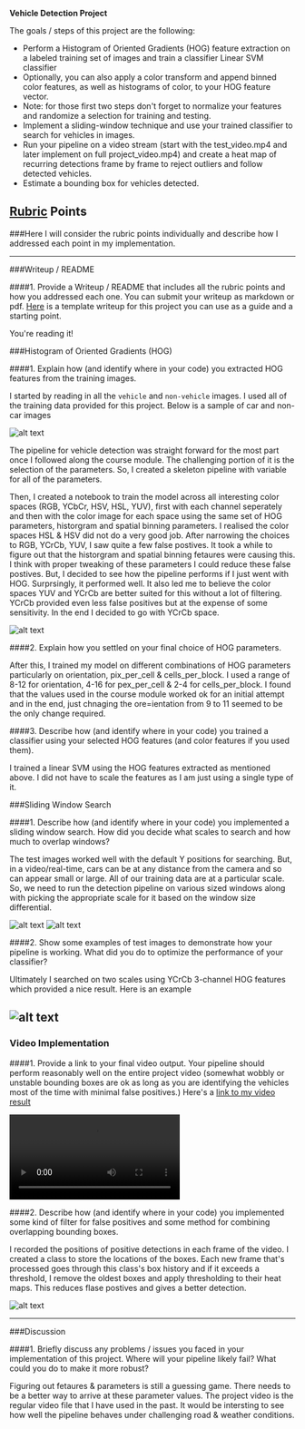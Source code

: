 **Vehicle Detection Project**

The goals / steps of this project are the following:

* Perform a Histogram of Oriented Gradients (HOG) feature extraction on a labeled training set of images and train a classifier Linear SVM classifier
* Optionally, you can also apply a color transform and append binned color features, as well as histograms of color, to your HOG feature vector. 
* Note: for those first two steps don't forget to normalize your features and randomize a selection for training and testing.
* Implement a sliding-window technique and use your trained classifier to search for vehicles in images.
* Run your pipeline on a video stream (start with the test_video.mp4 and later implement on full project_video.mp4) and create a heat map of recurring detections frame by frame to reject outliers and follow detected vehicles.
* Estimate a bounding box for vehicles detected.

[//]: # (Image References)
[image1]: ./output_images/samples.png
[image2]: ./output_images/HOG_features_example.png
[image3]: ./output_images/vehicle_detect.png
[image4]: ./output_images/vehicle_detection_scales_example.png
[image5]: ./output_images/vehicle_detection_boxes_example.png
[image6]: ./output_images/heatmap.png

[video1]: ./project_video_output.mp4

## [Rubric](https://review.udacity.com/#!/rubrics/513/view) Points
###Here I will consider the rubric points individually and describe how I addressed each point in my implementation.  

---
###Writeup / README

####1. Provide a Writeup / README that includes all the rubric points and how you addressed each one.  You can submit your writeup as markdown or pdf.  [Here](https://github.com/udacity/CarND-Vehicle-Detection/blob/master/writeup_template.md) is a template writeup for this project you can use as a guide and a starting point.  

You're reading it!

###Histogram of Oriented Gradients (HOG)

####1. Explain how (and identify where in your code) you extracted HOG features from the training images.

I started by reading in all the `vehicle` and `non-vehicle` images. I used all of the training data provided for this project. Below is a sample of car and non-car images

![alt text][image1]

The pipeline for vehicle detection was straight forward for the most part once I followed along the course module. The challenging portion of it is the selection of the parameters. So, I created a skeleton pipeline with variable for all of the parameters.

Then, I created a notebook to train the model across all interesting color spaces (RGB, YCbCr, HSV, HSL, YUV), first with each channel seperately and then with the color image for each space using the same set of HOG parameters, historgram and spatial binning parameters. I realised the color spaces HSL & HSV did not do a very good job. After narrowing the choices to RGB, YCrCb, YUV, I saw quite a few false postives. It took a while to figure out that the historgram and spatial binning fetaures were causing this. I think with proper tweaking of these parameters I could reduce these false postives. But, I decided to see how the pipeline performs if I just went with HOG. Surprsingly, it performed well. It also led me to believe the color spaces YUV and YCrCb are better suited for this without a lot of filtering. YCrCb provided even less false positives but at the expense of some sensitivity. In the end I decided to go with YCrCb space. 


![alt text][image2]

####2. Explain how you settled on your final choice of HOG parameters.

After this, I trained my model on different combinations of HOG parameters particularly on orientation, pix_per_cell & cells_per_block. I used a range of 8-12 for orientation, 4-16 for pex_per_cell & 2-4 for cells_per_block. I found that the values used in the course module worked ok for an initial attempt and in the end, just chnaging the ore=ientation from 9 to 11 seemed to be the only change required.

####3. Describe how (and identify where in your code) you trained a classifier using your selected HOG features (and color features if you used them).

I trained a linear SVM using the HOG features extracted as mentioned above. I did not have to scale the features as I am just using a single type of it.

###Sliding Window Search

####1. Describe how (and identify where in your code) you implemented a sliding window search.  How did you decide what scales to search and how much to overlap windows?

The test images worked well with the default Y positions for searching. But, in a video/real-time, cars can be at any distance from the camera and so can appear small or large. All of our training data are at a particular scale. So, we need to run the detection pipeline on various sized windows along with picking the appropriate scale for it based on the window size differential.

![alt text][image3]
![alt text][image4]

####2. Show some examples of test images to demonstrate how your pipeline is working.  What did you do to optimize the performance of your classifier?

Ultimately I searched on two scales using YCrCb 3-channel HOG features which provided a nice result.  Here is an example

![alt text][image5]
---

### Video Implementation

####1. Provide a link to your final video output.  Your pipeline should perform reasonably well on the entire project video (somewhat wobbly or unstable bounding boxes are ok as long as you are identifying the vehicles most of the time with minimal false positives.)
Here's a [link to my video result](./project_video.mp4)

![alt text][video1]


####2. Describe how (and identify where in your code) you implemented some kind of filter for false positives and some method for combining overlapping bounding boxes.

I recorded the positions of positive detections in each frame of the video. I created a class to store the locations of the boxes. Each new frame that's processed goes through this class's box history and if it exceeds a threshold, I remove the oldest boxes and apply thresholding to their heat maps. This reduces flase postives and gives a better detection.

![alt text][image6]

---

###Discussion

####1. Briefly discuss any problems / issues you faced in your implementation of this project.  Where will your pipeline likely fail?  What could you do to make it more robust?

Figuring out fetaures & parameters is still a guessing game. There needs to be a better way to arrive at these parameter values. The project video is the regular video file that I have used in the past. It would be intersting to see how well the pipeline behaves under challenging road & weather conditions.

